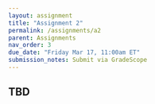 ```yaml
---
layout: assignment
title: "Assignment 2"
permalink: /assignments/a2
parent: Assignments
nav_order: 3
due_date: "Friday Mar 17, 11:00am ET"
submission_notes: Submit via GradeScope
---
```



## TBD

